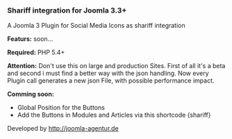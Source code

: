 <h3>Shariff integration for Joomla 3.3+</h3>

A Joomla 3 Plugin for Social Media Icons as shariff integration

<b>Featurs:</b>
soon...

<b>Required:</b>
PHP 5.4+

<b>Attention:</b>
Don't use this on large and production Sites. First of all it's a beta and second i must find a better way with the json handling. Now every Plugin call generates a new json File, with possible performance impact.

<b>Comming soon:</b>
<ul>
<li>Global Position for the Buttons</li>
<li>Add the Buttons in Modules and Articles via this shortcode {shariff}</li>
</ul>

Developed by http://joomla-agentur.de
